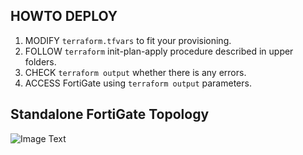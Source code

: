## HOWTO DEPLOY
1.  MODIFY `terraform.tfvars` to fit your provisioning.
2.  FOLLOW `terraform` init-plan-apply procedure described in upper folders.
3.  CHECK `terraform output` whether there is any errors.
4.  ACCESS FortiGate using `terraform output` parameters.

## Standalone FortiGate Topology
![Image Text](https://gitee.com/danielshen/terraform-fortinet-china/raw/master/terraform-awschina/fgtvm-sniffer/fgtvm-sniffer.png)